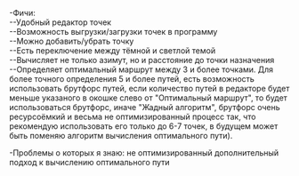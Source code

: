 -Фичи:  
--Удобный редактор точек  
--Возможность выгрузки/загрузки точек в программу  
--Можно добавить/убрать точку  
--Есть переключение между тёмной и светлой темой  
--Вычисляет не только азимут, но и расстояние до точки назначения  
--Определяет оптимальный маршрут между 3 и более точками. Для более точного определения 5 и более путей, есть возможность использовать брутфорс путей, если количество путей в редакторе будет меньше указаного в окошке слево от "Оптимальный маршрут", то будет использоваться брутфорс, иначе "Жадный алгоритм", брутфорс очень ресурсоёмкий и весьма не оптимизированный процесс так, что рекомендую использовать его только до 6-7 точек, в будущем может быть поменяю алгоритм вычисления оптимального пути).

  
-Проблемы о которых я знаю: не оптимизированный дополнительный подход к вычислению оптимального пути
